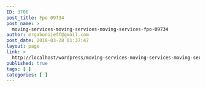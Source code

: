 ```yaml
---
ID: 3706
post_title: Fpo 09734
post_name: >
  moving-services-moving-services-moving-services-fpo-09734
author: mrgabonijeff@gmail.com
post_date: 2018-03-28 01:37:47
layout: page
link: >
  http://localhost/wordpress/moving-services-moving-services-moving-services-fpo-09734/
published: true
tags: [ ]
categories: [ ]
---
```

